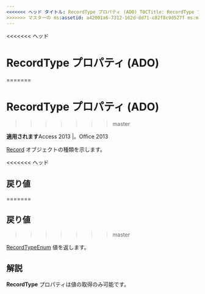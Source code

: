 ```yaml
---
<<<<<<< ヘッド タイトル: RecordType プロパティ (ADO) TOCTitle: RecordType プロパティ (ADO) === タイトル: RecordType プロパティ (ADO) TOCTitle: RecordType プロパティ (ADO)
>>>>>>> マスターの ms:assetid: a42001a6-7312-162d-dd71-c82f8c9d527f ms:mtpsurl: https://msdn.microsoft.com/library/JJ249762(v=office.15) ms:contentKeyID: 48546806 ms.date: 2015/09/18 mtps_version: v=office.15
---
```


<<<<<<< ヘッド
# <a name="recordtype-property-ado"></a>RecordType プロパティ (ADO)
=======
# <a name="recordtype-property-ado"></a>RecordType プロパティ (ADO)
>>>>>>> master


**適用されます**Access 2013 |。Office 2013

[Record](record-object-ado.md) オブジェクトの種類を示します。

<<<<<<< ヘッド
## <a name="return-value"></a>戻り値
=======
## <a name="return-value"></a>戻り値
>>>>>>> master

[RecordTypeEnum](recordtypeenum.md) 値を返します。

## <a name="remarks"></a>解説

**RecordType** プロパティは値の取得のみ可能です。

